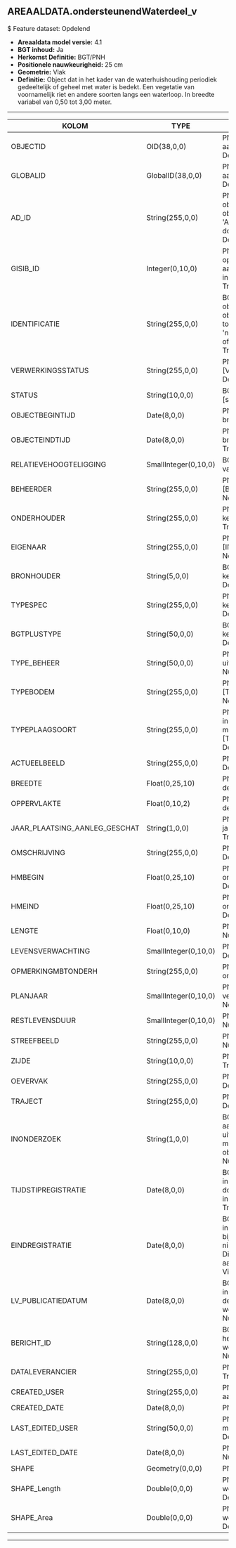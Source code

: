 ## AREAALDATA.ondersteunendWaterdeel_v

$ Feature dataset: Opdelend


* __Areaaldata model versie:__ 4.1
* __BGT inhoud:__ Ja
* __Herkomst Definitie:__ BGT/PNH
* __Positionele nauwkeurigheid:__ 25 cm
* __Geometrie:__ Vlak
* __Definitie:__ Object dat in het kader van de waterhuishouding periodiek gedeeltelijk of geheel met water is bedekt. Een vegetatie van voornamelijk riet en andere soorten langs een waterloop. In breedte variabel van 0,50 tot 3,00 meter. 

***

|KOLOM                              |TYPE          	          |DEFINITIE|
|------                          	|----          	          |-----    |
|OBJECTID                           |OID(38,0,0)              |PNH; Intern ArcGIS Identificatienummer, aangemaakt door ArcGIS; Nullable: False; Default: None|
|GLOBALID                           |GlobalID(38,0,0)         |PNH; Global Unique Identifier,  aangemaakt door ArcGIS; Nullable: False; Default: None|
|AD_ID                              |String(255,0,0)          |PNH; Uniek identificatienummer voor het object dat onveranderlijk is zolang het object bestaat in Areaaldata: in format 'AD.[GUID]'. Dit moet worden ingevuld door de aannemer; Nullable: False; Default: None|
|GISIB_ID                           |Integer(0,10,0)          |PNH; Uniek Identificatienummer beheer openbare ruimte (GISIB), wordt aangemaakt in GISIB en mag niet worden ingevuld door de aannemer; Nullable: True; Default: None|
|IDENTIFICATIE                      |String(255,0,0)          |BGT; Uniek identificatienummer voor het object dat onveranderlijk is zolang het object bestaat: bevat indien van toepassing BGT/IMKL ID in format 'nl.imgeo/imkl.bronhouderscode.LokaalID' of anders: '00000'.LokaalID; Nullable: True; Default: None|
|VERWERKINGSSTATUS                  |String(255,0,0)          |PNH; Status van de gegevens; keuzelijst [VERWERKINGSSTATUS]; Nullable: False; Default: Nieuw|
|STATUS                             |String(10,0,0)           |BGT; BGT status van het object; keuzelijst [status]; Nullable: False; Default: bestaand|
|OBJECTBEGINTIJD                    |Date(8,0,0)              |PNH; Datum waarop het object bij de bronhouder is ontstaan; Nullable: True|
|OBJECTEINDTIJD                     |Date(8,0,0)              |PNH; Datum waarop het object bij de bronhouder niet meer geldig is; Nullable: True|
|RELATIEVEHOOGTELIGGING             |SmallInteger(0,10,0)     |BGT; Aanduiding voor de relatieve hoogte van het object; Nullable: False; Default: 0|
|BEHEERDER                          |String(255,0,0)          |PNH; Beheerder van het object; keuzelijst [BEHEERDER]; Nullable: True; Default: None|
|ONDERHOUDER                        |String(255,0,0)          |PNH; Onderhouder van het object; keuzelijst [ONDERHOUDER]; Nullable: True; Default: None|
|EIGENAAR                           |String(255,0,0)          |PNH; Eigenaar van het object; keuzelijst [INSTANTIE]; Nullable: True; Default: None|
|BRONHOUDER                         |String(5,0,0)            |BGT; De bronhoudercode van het object; keuzelijst [bronhouder]; Nullable: False; Default: None|
|TYPESPEC                           |String(255,0,0)          |PNH; Nadere typering van het object; keuzelijst [typeSpecOWA]; Nullable: True; Default: None|
|BGTPLUSTYPE                        |String(50,0,0)           |BGT; Nadere type omschrijving in de BGT; keuzelijst [typeOWT]; Nullable: False; Default: None|
|TYPE_BEHEER                        |String(50,0,0)           |PNH; Type beheer (maaien, klepelen, uitzuigen etc); keuzelijst [TYPE_BEHEER]; Nullable: True; Default: None|
|TYPEBODEM                          |String(255,0,0)          |PNH; Type bodem; keuzelijst [TYPE_BODEM]; Nullable: True; Default: None|
|TYPEPLAAGSOORT                     |String(255,0,0)          |PNH; Type plaagsoort. De soort wordt  ingevuld die geschat qua oppervlak het meeste voorkomt in dat perceel; keuzelijst [TYPE_PLAAGSOORT]; Nullable: True; Default: None|
|ACTUEELBEELD                       |String(255,0,0)          |PNH; Huidige beeld; Nullable: True; Default: None|
|BREEDTE                            |Float(0,25,10)           |PNH; Breedte van de plasberm in m, 2 decimalen; Nullable: True; Default: None|
|OPPERVLAKTE                        |Float(0,10,2)            |PNH; Oppervlakte in m2, afgerond op 2 decimalen; Nullable: True; Default: None|
|JAAR_PLAATSING_AANLEG_GESCHAT      |String(1,0,0)            |PNH; Jaar plaatsing of aanleg is geschat: ja of nee; keuzelijst [jaNee]; Nullable: True; Default: N|
|OMSCHRIJVING                       |String(255,0,0)          |PNH; Extra toelichting; Nullable: True; Default: None|
|HMBEGIN                            |Float(0,25,10)           |PNH; Hectometrering begin ondersteunendWaterdeel; Nullable: True; Default: None|
|HMEIND                             |Float(0,25,10)           |PNH; Hectometrering eind ondersteunendWaterdeel; Nullable: True; Default: None|
|LENGTE                             |Float(0,10,0)            |PNH; Lengte plantvak in hele meters; Nullable: True; Default: None|
|LEVENSVERWACHTING                  |SmallInteger(0,10,0)     |PNH; Levensverwachting; Nullable: True; Default: None|
|OPMERKINGMBTONDERH                 |String(255,0,0)          |PNH; Opmerking met betrekking tot het onderhoud; Nullable: True; Default: None|
|PLANJAAR                           |SmallInteger(0,10,0)     |PNH; Het geplande jaar dat het object vervangen wordt; Nullable: True; Default: None|
|RESTLEVENSDUUR                     |SmallInteger(0,10,0)     |PNH; Restlevensduur in maanden; Nullable: True; Default: None|
|STREEFBEELD                        |String(255,0,0)          |PNH; Concrete visuele doelstelling; Nullable: True; Default: None|
|ZIJDE                              |String(10,0,0)           |PNH; Zijde; keuzelijst [ZIJDE]; Nullable: True; Default: None|
|OEVERVAK                           |String(255,0,0)          |PNH; FK naar oevervak_v; Nullable: True; Default: None|
|TRAJECT                            |String(255,0,0)          |PNH; FK naar traject_v; Nullable: True; Default: None|
|INONDERZOEK                        |String(1,0,0)            |BGT; Een aanduiding waarmee wordt aangegeven dat een onderzoek wordt uitgevoerd naar de juistheid van een of meer gegevens van het betreffende object: Ja/Nee; keuzelijst [jaNee]; Nullable: False; Default: N; Visible:No|
|TIJDSTIPREGISTRATIE                |Date(8,0,0)              |BGT; Datum en tijdstip waarop deze instantie van het object is opgenomen door de bronhouder. Dit mag niet worden ingevuld door de aannemer; Nullable: True; Default: None; Visible:No|
|EINDREGISTRATIE                    |Date(8,0,0)              |BGT; Datum en tijdstip waarop deze instantie van het object niet meer geldig is bij de bronhouder. Wanneer deze waarde niet is ingevuld is de instantie nog geldig. Dit mag niet worden ingevuld door de aannemer; Nullable: True; Default: None; Visible:No|
|LV_PUBLICATIEDATUM                 |Date(8,0,0)              |BGT; Datum en tijdstip waarop deze instantie van het object is opgenomen in de Landelijke Voorziening. Dit mag niet worden ingevuld door de aannemer; Nullable: True; Default: None; Visible:No|
|BERICHT_ID                         |String(128,0,0)          |BGT; Nummer van het bericht dat PNH heeft verzonden naar LV. Dit mag niet worden ingevuld door de aannemer; Nullable: True; Default: None; Visible:No|
|DATALEVERANCIER                    |String(255,0,0)          |PNH; Leverancier van de data; Nullable: True; Default: None|
|CREATED_USER                       |String(255,0,0)          |PNH; Naam van gebruiker die de rij heeft aangemaakt; Nullable: True; Default: None|
|CREATED_DATE                       |Date(8,0,0)              |PNH; Aanmaakdatum; Nullable: True|
|LAST_EDITED_USER                   |String(50,0,0)           |PNH; Naam van gebruiker die de laatste mutatie heeft doorgevoerd; Nullable: True; Default: None|
|LAST_EDITED_DATE                   |Date(8,0,0)              |PNH; Datum van de laatste mutatie; Nullable: True|
|SHAPE                              |Geometry(0,0,0)          |PNH; Vlak|
|SHAPE_Length                       |Double(0,0,0)            |PNH; Omtrek in meters, 5 decimalen. Dit wordt automatisch gevuld; Nullable: False; Default: None|
|SHAPE_Area                         |Double(0,0,0)            |PNH; Oppervlakte in m2, 5 decimalen. Dit wordt automatisch gevuld; Nullable: False; Default: None|



***
